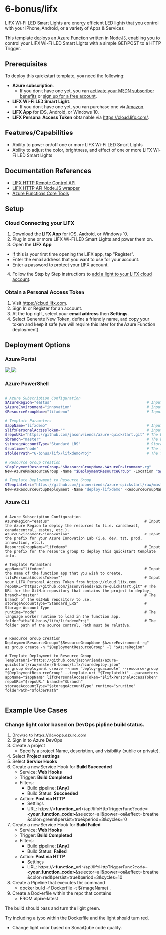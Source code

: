 # 6-bonus/lifx

LIFX Wi-Fi LED Smart Lights are energy efficient LED lights that you control with your iPhone, Android, or a variety of Apps & Services

This template deploys an <a href="https://azure.microsoft.com/en-us/services/functions/">Azure Function</a> written in NodeJS, enabling you to control your LIFX Wi-Fi LED Smart Lights with a simple GET/POST to a HTTP Trigger.

## Prerequisites

To deploy this quickstart template, you need the following:
* **Azure subscription**. 
  * If you don't have one yet, you can <a href="https://azure.microsoft.com/pricing/member-offers/msdn-benefits-details/">activate your MSDN subscriber benefits</a> or <a href="https://azure.microsoft.com/free">sign up for a free account</a>.
* **LIFX Wi-Fi LED Smart Light**.
  * If you don't have one yet, you can purchase one via <a href="https://www.amazon.ca/l/14003509011">Amazon</a>.
* **LIFX App** for iOS, Android, or Windows 10.
* **LIFX Personal Access Token** obtainable via https://cloud.lifx.com/.

## Features/Capabilities
* Ability to power on/off one or more LIFX Wi-Fi LED Smart Lights
* Ability to adjust the color, brightness, and effect of one or more LIFX Wi-Fi LED Smart Lights

## Documentation References
* <a href="https://api.developer.lifx.com/docs">LIFX HTTP Remote Control API</a>
* <a href="https://github.com/klarstil/lifx-http-api">LIFX HTTP API Node.JS wrapper</a>
* <a href="https://docs.microsoft.com/en-us/azure/azure-functions/functions-run-local">Azure Functions Core Tools</a>

## Setup

### Cloud Connecting your LIFX

1. Download the **LIFX App** for iOS, Android, or Windows 10.
2. Plug in one or more LIFX Wi-Fi LED Smart Lights and power them on.
3. Open the **LIFX App**
* If this is your first time opening the LIFX app, tap "Register".
* Enter the email address that you want to use for your account.
* Enter a password to protect your LIFX account.
4. Follow the Step by Step instructions to <a href="http://www.lifx.com/supportcloud">add a light to your LIFX cloud account</a>.

### Obtain a Personal Access Token
1. Visit https://cloud.lifx.com.
2. Sign In or Register for an account.
3. At the top right, select your **email address** then **Settings**.
4. Select Generate New Token, define a friendly name, and copy your token and keep it safe (we will require this later for the Azure Function deployment).

## Deployment Options

### Azure Portal

<a href="https://portal.azure.com/#create/Microsoft.Template/uri/https%3A%2F%2Fraw.githubusercontent.com%2Fjasonvriends%2Fazure-quickstart%2Fmaster%2F6-bonus%2Flifx%2Fazuredeploy.json" target="_blank">
    <img src="http://azuredeploy.net/deploybutton.png"/>
</a>
<a href="http://armviz.io/#/?load=https%3A%2F%2Fraw.githubusercontent.com%2Fjasonvriends%2Fazure-quickstart%2Fmaster%2F6-bonus%2Flifx%2Fazuredeploy.json" target="_blank">
    <img src="http://armviz.io/visualizebutton.png"/>
</a><br/>

### Azure PowerShell

```powershell

# Azure Subscription Configuration
$AzureRegion="eastus"                                           # Input the Azure Region to deploy the resources to (i.e. canadaeast, canadacentral, eastus, etc.).
$AzureEnvironment="innovation"                                  # Input the prefix for your Azure Innovation Lab (i.e. dev, tst, prod, innovation, etc.).
$ResourceGroupName="lifxdemo"                                   # Input the prefix for the resource group to deploy this quickstart template into.

# Template Parameters
$appName="lifxdemo"                                             # Input the name of the function app that you wish to create.
$lifxPersonalAccessToken=""                                     # Input your LIFX Personal Access Token from https://cloud.lifx.com
$repoURL="https://github.com/jasonvriends/azure-quickstart.git" # The URL for the GitHub repository that contains the project to deploy. 
$branch="master"                                                # The branch of the GitHub repository to use.
$storageAccountType="Standard_LRS"                              # Storage Account Type
$runtime="node"                                                 # The language worker runtime to load in the function app.
$folderPath="6-bonus/lifx/lifxdemoProj"                         # The folder path of the source control. Path must be relative.

# Resource Group Creation
$DeploymentResourceGroup="$ResourceGroupName-$AzureEnvironment-rg"
New-AzureRmResourceGroup -Name "$DeploymentResourceGroup" -Location "$AzureRegion" -ErrorVariable notCreated -ErrorAction SilentlyContinue

# Template Deployment to Resource Group
$TemplateUri="https://github.com/jasonvriends/azure-quickstart/raw/master/6-bonus/lifx/azuredeploy.json"
New-AzResourceGroupDeployment -Name "deploy-lifxdemo" -ResourceGroupName "$DeploymentResourceGroup" -TemplateUri "$TemplateUri" -appName "$appName" -lifxPersonalAccessToken "$lifxPersonalAccessToken" -repoURL "$repoURL" -branch "$branch" -storageAccountType "$storageAccountType" -runtime "$runtime" -folderPath "$folderPath"


```

### Azure CLI

```shell

# Azure Subscription Configuration
AzureRegion="eastus"                                           # Input the Azure Region to deploy the resources to (i.e. canadaeast, canadacentral, eastus, etc.).
AzureEnvironment="innovation"                                  # Input the prefix for your Azure Innovation Lab (i.e. dev, tst, prod, innovation, etc.).
ResourceGroupName="lifxdemo"                                   # Input the prefix for the resource group to deploy this quickstart template into.

# Template Parameters
appName="lifxdemo"                                             # Input the name of the function app that you wish to create.
lifxPersonalAccessToken=""                                     # Input your LIFX Personal Access Token from https://cloud.lifx.com
repoURL="https://github.com/jasonvriends/azure-quickstart.git" # The URL for the GitHub repository that contains the project to deploy. 
branch="master"                                                # The branch of the GitHub repository to use.
storageAccountType="Standard_LRS"                              # Storage Account Type
runtime="node"                                                 # The language worker runtime to load in the function app.
folderPath="6-bonus/lifx/lifxdemoProj"                         # The folder path of the source control. Path must be relative.


# Resource Group Creation
DeploymentResourceGroup="$ResourceGroupName-$AzureEnvironment-rg"
az group create -n "$DeploymentResourceGroup" -l "$AzureRegion"

# Template Deployment to Resource Group
TemplateUri="https://github.com/jasonvriends/azure-quickstart/raw/master/6-bonus/lifx/azuredeploy.json"
az group deployment create --name "deploy-guacamole" --resource-group "$DeploymentResourceGroup" --template-uri "$TemplateUri" --parameters appName="$appName" lifxPersonalAccessToken="$lifxPersonalAccessToken" repoURL="$repoURL" branch="$branch" storageAccountType="$storageAccountType" runtime="$runtime" folderPath="$folderPath"


```

## Example Use Cases

### Change light color based on DevOps pipline build status.
1. Browse to https://devops.azure.com
2. Sign in to Azure DevOps
3. Create a project
    * Specify a project Name, description, and visibility (public or private).
4. Select **Project settings**
5. Select **Service Hooks**
6. Create a new Service Hook for **Build Succeeded**
    * Service: **Web Hooks**
    * Trigger: **Build Completed**
    * Filters:
        * Build pipeline: **[Any]**
        * Build Status: **Succeeded**
    * Action: **Post via HTTP**
        * Settings
        * URL: https://<**function_url**>/api/lifxHttpTriggerFunc?code=**<your_function_code>**&selector=all&power=on&effect=breathe&color=green&persist=true&period=3&cycles=10
7. Create a new Service Hook for **Build Failed**
    * Service: **Web Hooks**
    * Trigger: **Build Completed**
    * Filters:
        * Build pipeline: **[Any]**
        * Build Status: **Failed**
    * Action: **Post via HTTP**
        * Settings
        * URL: https://<**function_url**>/api/lifxHttpTriggerFunc?code=**<your_function_code>**&selector=all&power=on&effect=breathe&color=red&persist=true&period=3&cycles=10
8. Create a Pipeline that executes the command
    * docker build -f Dockerfile -t $(imageName) .
9. Create a Dockerfile within the repo that contains
    * FROM alpine:latest

The build should pass and turn the light green. 

Try including a typo within the Dockerfile and the light should turn red.

* Change light color based on SonarQube code quality.
